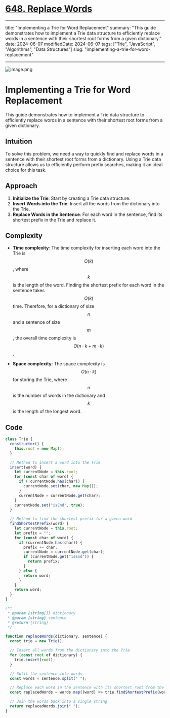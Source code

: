 # [648. Replace Words](https://leetcode.com/problems/replace-words/description)

---

title: "Implementing a Trie for Word Replacement"
summary: "This guide demonstrates how to implement a Trie data structure to efficiently replace words in a sentence with their shortest root forms from a given dictionary."
date: 2024-06-07
modifiedDate: 2024-06-07
tags: ["Trie", "JavaScript", "Algorithms", "Data Structures"]
slug: "implementing-a-trie-for-word-replacement"

---

![image.png](https://assets.leetcode.com/users/images/558670a2-3bd5-47a4-9193-96b379041478_1717734169.8630176.png)

# Implementing a Trie for Word Replacement

This guide demonstrates how to implement a Trie data structure to efficiently replace words in a sentence with their shortest root forms from a given dictionary.

## Intuition

To solve this problem, we need a way to quickly find and replace words in a sentence with their shortest root forms from a dictionary. Using a Trie data structure allows us to efficiently perform prefix searches, making it an ideal choice for this task.

## Approach

1. **Initialize the Trie**: Start by creating a Trie data structure.
2. **Insert Words into the Trie**: Insert all the words from the dictionary into the Trie.
3. **Replace Words in the Sentence**: For each word in the sentence, find its shortest prefix in the Trie and replace it.

## Complexity

- **Time complexity**:
  The time complexity for inserting each word into the Trie is $$O(k)$$, where $$k$$ is the length of the word. Finding the shortest prefix for each word in the sentence takes $$O(k)$$ time. Therefore, for a dictionary of size $$n$$ and a sentence of size $$m$$, the overall time complexity is $$O(n \cdot k + m \cdot k)$$.

- **Space complexity**:
  The space complexity is $$O(n \cdot k)$$ for storing the Trie, where $$n$$ is the number of words in the dictionary and $$k$$ is the length of the longest word.

## Code

```javascript
class Trie {
  constructor() {
    this.root = new Map();
  }

  // Method to insert a word into the Trie
  insert(word) {
    let currentNode = this.root;
    for (const char of word) {
      if (!currentNode.has(char)) {
        currentNode.set(char, new Map());
      }
      currentNode = currentNode.get(char);
    }
    currentNode.set("isEnd", true);
  }

  // Method to find the shortest prefix for a given word
  findShortestPrefix(word) {
    let currentNode = this.root;
    let prefix = "";
    for (const char of word) {
      if (currentNode.has(char)) {
        prefix += char;
        currentNode = currentNode.get(char);
        if (currentNode.get("isEnd")) {
          return prefix;
        }
      } else {
        return word;
      }
    }
    return word;
  }
}

/**
 * @param {string[]} dictionary
 * @param {string} sentence
 * @return {string}
 */

function replaceWords(dictionary, sentence) {
  const trie = new Trie();

  // Insert all words from the dictionary into the Trie
  for (const root of dictionary) {
    trie.insert(root);
  }

  // Split the sentence into words
  const words = sentence.split(" ");

  // Replace each word in the sentence with its shortest root from the Trie
  const replacedWords = words.map((word) => trie.findShortestPrefix(word));

  // Join the words back into a single string
  return replacedWords.join(" ");
}
```
